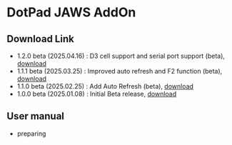 # DotPad JAWS AddOn

## Download Link
- 1.2.0 beta (2025.04.16) : D3 cell support and serial port support (beta), <a href="https://github.com/dotincorp/dotpad-application/raw/refs/heads/main/DotPad%20ScreenReader/JAWS%20AddOn/jaws-dotpad-1.2.0-beta.zip">download</a>
- 1.1.1 beta (2025.03.25) : Improved auto refresh and F2 function (beta), <a href="https://github.com/dotincorp/dotpad-application/raw/refs/heads/main/DotPad%20ScreenReader/JAWS%20AddOn/jaws-dotpad-1.1.1-beta.zip">download</a>
- 1.1.0 beta (2025.02.25) : Add Auto Refresh (beta), <a href="https://github.com/dotincorp/dotpad-application/raw/refs/heads/main/DotPad%20ScreenReader/JAWS%20AddOn/jaws-dotpad-1.1.0-beta.zip">download</a>
- 1.0.0 beta (2025.01.08) : Initial Beta release, <a href="https://github.com/dotincorp/dotpad-application/raw/refs/heads/main/DotPad%20ScreenReader/JAWS%20AddOn/jaws-dotpad-1.0.0-beta.zip">download</a>

## User manual
- preparing
  